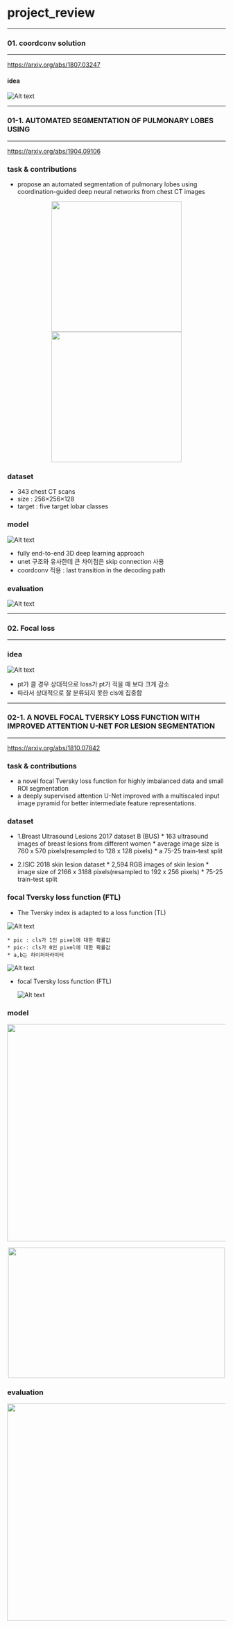 

# project_review

---------------------------------------

### 01. coordconv solution

---------------------------------------

https://arxiv.org/abs/1807.03247



#### idea 


![Alt text](/img/coord1.png)</center>



---------------------------------------

### 01-1. AUTOMATED SEGMENTATION OF PULMONARY LOBES USING

---------------------------------------

https://arxiv.org/abs/1904.09106


### task & contributions
* propose an automated segmentation of pulmonary lobes using coordination-guided deep neural networks from chest CT images

<p align="center"><img src="/img/coord4.png" width="300" height="300"><img src="/img/coord3.png" width="300" height="300"></p>


### dataset



* 343 chest CT scans
* size : 256×256×128
* target : five target lobar classes


### model

![Alt text](/img/vnet.png)</center>




* fully end-to-end 3D deep learning approach
* unet 구조와 유사한데 큰 차이점은 skip connection 사용
* coordconv 적용 : last transition in the decoding path





### evaluation

![Alt text](/img/coord5.png)</center>



---------------------------------------

### 02. Focal loss

---------------------------------------

### idea 


![Alt text](/img/focalloss.png)</center>

* pt가 클 경우 상대적으로 loss가 pt가 적을 때 보다 크게 감소
* 따라서 상대적으로 잘 분류되지 못한 cls에 집중함




---------------------------------------

### 02-1. A NOVEL FOCAL TVERSKY LOSS FUNCTION WITH IMPROVED ATTENTION U-NET FOR LESION SEGMENTATION

---------------------------------------

https://arxiv.org/abs/1810.07842


### task & contributions


* a novel focal Tversky loss function for highly imbalanced data  and small ROI segmentation
* a deeply supervised attention U-Net  improved with a multiscaled input image pyramid for better intermediate feature representations.



### dataset
	
	
  * 1.Breast Ultrasound Lesions 2017 dataset B (BUS)
		* 163 ultrasound images of breast lesions from different women
		* average image size is 760 x 570 pixels(resampled to 128 x 128 pixels)
		* a 75-25 train-test split

  * 2.ISIC 2018 skin lesion dataset
		* 2,594 RGB images of skin lesion
		* image size of 2166 x 3188 pixels(resampled to 192 x 256 pixels)
    		* 75-25 train-test split
    
    
    
### focal Tversky loss function (FTL)


* The Tversky index is adapted to a loss function (TL)
 
 ![Alt text](/img/focalloss1.png)
 
  
	* pic : cls가 1인 pixel에 대한 확률값
	* pic-: cls가 0인 pixel에 대한 확률값
	* a,b는 하이퍼파라미터


  ![Alt text](/img/focalloss5.PNG)


* focal Tversky loss function (FTL)
  
  ![Alt text](/img/focalloss2.png)
  

    
### model

<p align="center"><img src="/img/attunet.PNG" width="800" height="500"></p>
<p align="center"><img src="/img/attgate.PNG" width="500" height="300"></p>

 
### evaluation

<p align="center"><img src="/img/focalloss4.PNG" width="800" height="500"></p>











